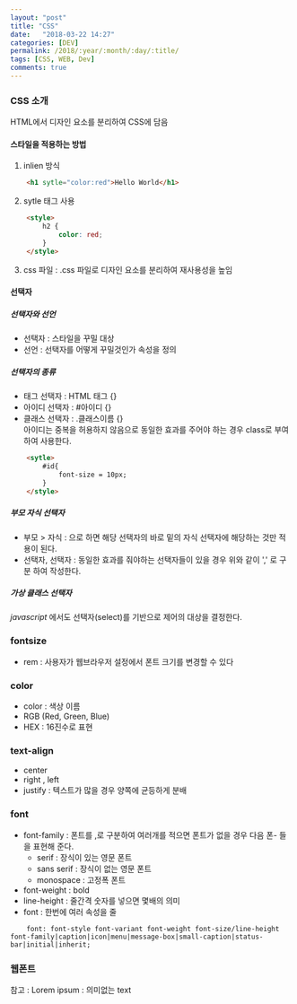 ```yaml
---
layout: "post"
title: "CSS"
date:   "2018-03-22 14:27"
categories: [DEV]
permalink: /2018/:year/:month/:day/:title/
tags: [CSS, WEB, Dev]
comments: true
---
```

### CSS 소개 ###

HTML에서 디자인 요소를 분리하여 CSS에 담음

#### 스타일을 적용하는 방법 ####
1. inlien 방식  
```html
	<h1 sytle="color:red">Hello World</h1>
```
2. sytle 태그 사용
``` html
	<style>
		h2 {
			color: red;
		}
	</style>
```
3. css 파일 : .css 파일로 디자인 요소를 분리하여 재사용성을 높임  

#### 선택자 ####
##### 선택자와 선언 ####
- 선택자 : 스타일을 꾸밀 대상  
- 선언 : 선택자를 어떻게 꾸밀것인가 속성을 정의

##### 선택자의 종류 #####
- 태그 선택자 : HTML 태그 {}
- 아이디 선택자 : #아이디 {}
- 클래스 선택자 : .클래스이름 {}  
	아이디는 중복을 허용하지 않음으로 동일한 효과를 주어야 하는 경우 class로 부여하여 사용한다.
```html
	<sytle>
		#id{
			font-size = 10px;
		}
	</style>
```

##### 부모 자식 선택자 #####
- 부모 > 자식 : 으로 하면 해당 선택자의 바로 밑의 자식 선택자에 해당하는 것만 적용이 된다.
- 선택자, 선택자 : 동일한 효과를 줘야하는 선택자들이 있을 경우 위와 같이 ',' 로 구분 하여 작성한다.

##### 가상 클래스 선택자 #####


*javascript* 에서도 선택자(select)를 기반으로 제어의 대상을 결정한다.

### fontsize
- rem : 사용자가 웹브라우저 설정에서 폰트 크기를 변경할 수 있다

### color
- color : 색상 이름
- RGB (Red, Green, Blue)
- HEX : 16진수로 표현

### text-align
- center
- right , left
- justify : 텍스트가 많을 경우 양쪽에 균등하게 분배

### font
- font-family : 폰트를 ,로 구분하여 여러개를 적으면 폰트가 없을 경우 다음 폰- 들을 표현해 준다.
	- serif : 장식이 있는 영문 폰트
	- sans serif : 장식이 없는 영문 폰트
	- monospace : 고정폭 폰트
- font-weight : bold
- line-height : 줄간격 숫자를 넣으면 몇배의 의미
- font : 한번에 여러 속성을 줄  
```
	font: font-style font-variant font-weight font-size/line-height font-family|caption|icon|menu|message-box|small-caption|status-bar|initial|inherit;
```

### 웹폰트

참고 : Lorem ipsum : 의미없는 text
